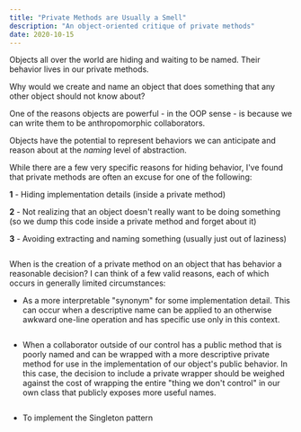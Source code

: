 ```yaml
---
title: "Private Methods are Usually a Smell"
description: "An object-oriented critique of private methods"
date: 2020-10-15
---
```


Objects all over the world are hiding and waiting to be named.  Their behavior lives in our private methods.

Why would we create and name an object that does something that any other object should not know about?

One of the reasons objects are powerful - in the OOP sense - is because we can write them to be anthropomorphic collaborators.

Objects have the potential to represent behaviors we can anticipate and reason about at the _naming_ level of abstraction.

While there are a few very specific reasons for hiding behavior, I've found that private methods are often an excuse for one of the following:

__1__ - Hiding implementation details (inside a private method)

__2__ - Not realizing that an object doesn't really want to be doing something (so we dump this code inside a private method and forget about it)

__3__ - Avoiding extracting and naming something (usually just out of laziness)

```c-sharp
```

When is the creation of a private method on an object that has behavior a reasonable decision?  I can think of a few valid reasons, each of which occurs in generally limited circumstances:

- As a more interpretable "synonym" for some implementation detail. This can occur when a descriptive name can be applied to an otherwise awkward one-line operation and has specific use only in this context.

```c-sharp
```

- When a collaborator outside of our control has a public method that is poorly named and can be wrapped with a more descriptive private method for use in the implementation of our object's public behavior. In this case, the decision to include a private wrapper should be weighed against the cost of wrapping the entire "thing we don't control" in our own class that publicly exposes more useful names.

```c-sharp
```

- To implement the Singleton pattern

```c-sharp
```
